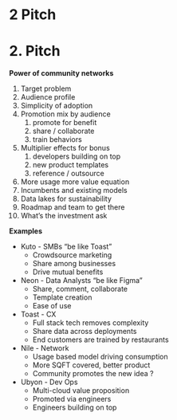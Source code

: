 # 2 Pitch

# 2. Pitch

**Power of community networks**

1. Target problem
2. Audience profile
3. Simplicity of adoption
4. Promotion mix by audience
   1. promote for benefit
   2. share / collaborate
   3. train behaviors
5. Multiplier effects for bonus
   1. developers building on top
   2. new product templates
   3. reference / outsource
6. More usage more value equation
7. Incumbents and existing models
8. Data lakes for sustainability
9. Roadmap and team to get there
10. What’s the investment ask

**Examples**

- Kuto - SMBs “be like Toast”
   - Crowdsource marketing
   - Share among businesses
   - Drive mutual benefits
- Neon - Data Analysts “be like Figma”
   - Share, comment, collaborate
   - Template creation
   - Ease of use
- Toast - CX
   - Full stack tech removes complexity
   - Share data across deployments
   - End customers are trained by restaurants
- Nile - Network
   - Usage based model driving consumption
   - More SQFT covered, better product
   - Community promotes the new idea ?
- Ubyon - Dev Ops
   - Multi-cloud value proposition
   - Promoted via engineers
   - Engineers building on top

